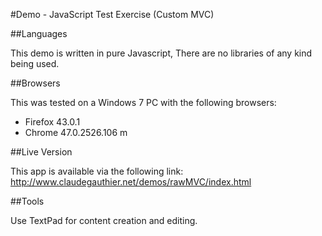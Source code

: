 #Demo - JavaScript Test Exercise (Custom MVC)


##Languages

This demo is written in pure Javascript, There are no libraries of any kind being used.

##Browsers

This was tested on a Windows 7 PC with the following browsers:

* Firefox 43.0.1
* Chrome 47.0.2526.106 m

##Live Version

This app is available via the following link:
http://www.claudegauthier.net/demos/rawMVC/index.html


##Tools

Use TextPad for content creation and editing.

